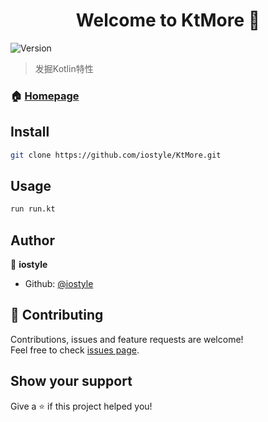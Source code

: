 <h1 align="center">Welcome to KtMore 👋</h1>
<p>
  <img alt="Version" src="https://img.shields.io/badge/version-1.0-blue.svg?cacheSeconds=2592000" />
</p>

> 发掘Kotlin特性

### 🏠 [Homepage](https://github.com/iostyle/KtMore)

## Install

```sh
git clone https://github.com/iostyle/KtMore.git
```

## Usage

```sh
run run.kt
```

## Author

👤 **iostyle**

* Github: [@iostyle](https://github.com/iostyle)

## 🤝 Contributing

Contributions, issues and feature requests are welcome!<br />Feel free to check [issues page](https://github.com/iostyle/KtMore/issues).

## Show your support

Give a ⭐️ if this project helped you!
